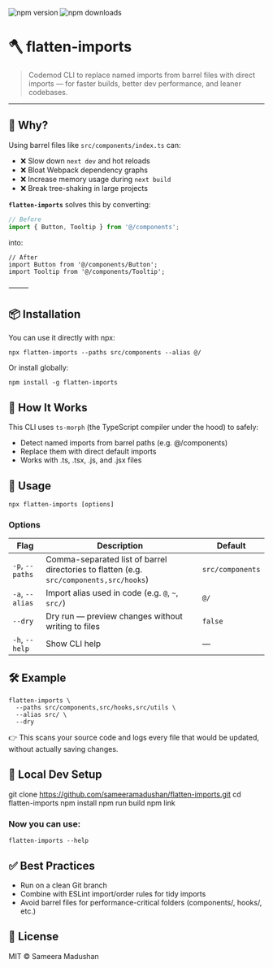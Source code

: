 ![npm version](https://img.shields.io/npm/v/flatten-imports)
![npm downloads](https://img.shields.io/npm/dm/flatten-imports)

# 🪓 flatten-imports

> Codemod CLI to replace named imports from barrel files with direct imports — for faster builds, better dev performance, and leaner codebases.

---

## 🚀 Why?

Using barrel files like `src/components/index.ts` can:

- ❌ Slow down `next dev` and hot reloads
- ❌ Bloat Webpack dependency graphs
- ❌ Increase memory usage during `next build`
- ❌ Break tree-shaking in large projects

**`flatten-imports`** solves this by converting:

```ts
// Before
import { Button, Tooltip } from '@/components';
```

into:
```
// After
import Button from '@/components/Button';
import Tooltip from '@/components/Tooltip';
```


⸻

## 📦 Installation

You can use it directly with npx:

```
npx flatten-imports --paths src/components --alias @/
```

Or install globally:

```
npm install -g flatten-imports
```

## 🧠 How It Works
This CLI uses `ts-morph` (the TypeScript compiler under the hood) to safely:
-	Detect named imports from barrel paths (e.g. @/components)
-	Replace them with direct default imports
-	Works with .ts, .tsx, .js, and .jsx files

## 🔧 Usage

```
npx flatten-imports [options]
```

### Options
| Flag            | Description                                                                                   | Default          |
|----------------|-----------------------------------------------------------------------------------------------|------------------|
| `-p`, `--paths` | Comma-separated list of barrel directories to flatten (e.g. `src/components,src/hooks`)      | `src/components` |
| `-a`, `--alias` | Import alias used in code (e.g. `@`, `~`, `src/`)                                            | `@/`             |
| `--dry`         | Dry run — preview changes without writing to files                                           | `false`          |
| `-h`, `--help`  | Show CLI help                                                                                | —                |

## 🛠 Example

```
flatten-imports \
  --paths src/components,src/hooks,src/utils \
  --alias src/ \
  --dry
  ```

👉 This scans your source code and logs every file that would be updated, without actually saving changes.

## 🧪 Local Dev Setup

git clone https://github.com/sameeramadushan/flatten-imports.git
cd flatten-imports
npm install
npm run build
npm link

### Now you can use:
```
flatten-imports --help
```

## ✅ Best Practices
-	Run on a clean Git branch
- Combine with ESLint import/order rules for tidy imports
-	Avoid barrel files for performance-critical folders (components/, hooks/, etc.)

## 📄 License

MIT © Sameera Madushan
